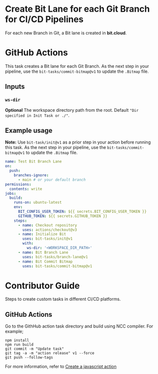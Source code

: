 # Create Bit Lane for each Git Branch for CI/CD Pipelines
For each new Branch in Git, a Bit lane is created in **bit.cloud**.

# GitHub Actions

This task creates a Bit lane for each Git Branch. As the next step in your pipeline, use the `bit-tasks/commit-bitmap@v1` to update the `.Bitmap` file.

## Inputs

### `ws-dir`

**Optional** The workspace directory path from the root. Default `"Dir specified in Init Task or ./"`.

## Example usage

**Note:** Use `bit-task/init@v1` as a prior step in your action before running this task. As the next step in your pipeline, use the `bit-tasks/commit-bitmap@v1` to update the `.Bitmap` file.

```yaml
name: Test Bit Branch Lane
on:
  push:
    branches-ignore:
      - main # or your default branch
permissions:
  contents: write
jobs:
  build:
    runs-on: ubuntu-latest
    env:
      BIT_CONFIG_USER_TOKEN: ${{ secrets.BIT_CONFIG_USER_TOKEN }}
      GITHUB_TOKEN: ${{ secrets.GITHUB_TOKEN }}
    steps:
      - name: Checkout repository
        uses: actions/checkout@v3
      - name: Initialize Bit
        uses: bit-tasks/init@v1
        with:
          ws-dir: '<WORKSPACE_DIR_PATH>'
      - name: Bit Branch Lane
        uses: bit-tasks/branch-lane@v1
      - name: Bit Commit Bitmap
        uses: bit-tasks/commit-bitmap@v1
```

# Contributor Guide

Steps to create custom tasks in different CI/CD platforms.

## GitHub Actions

Go to the GithHub action task directory and build using NCC compiler. For example;

```
npm install
npm run build
git commit -m "Update task"
git tag -a -m "action release" v1 --force
git push --follow-tags
```

For more information, refer to [Create a javascript action](https://docs.github.com/en/actions/creating-actions/creating-a-javascript-action)